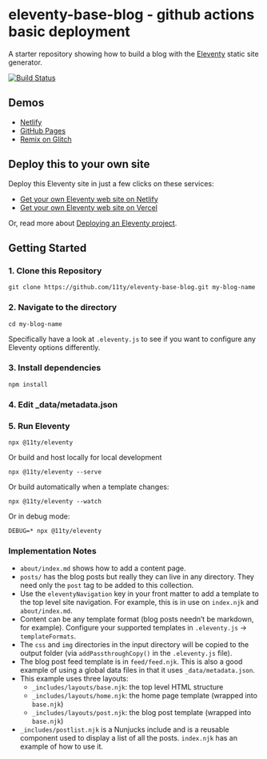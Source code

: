 # eleventy-base-blog - github actions basic deployment


A starter repository showing how to build a blog with the [Eleventy](https://github.com/11ty/eleventy) static site generator.

[![Build Status](https://travis-ci.org/11ty/eleventy-base-blog.svg?branch=master)](https://travis-ci.org/11ty/eleventy-base-blog)

## Demos

- [Netlify](https://eleventy-base-blog.netlify.com/)
- [GitHub Pages](https://11ty.github.io/eleventy-base-blog/)
- [Remix on Glitch](https://glitch.com/~11ty-eleventy-base-blog)

## Deploy this to your own site

Deploy this Eleventy site in just a few clicks on these services:

- [Get your own Eleventy web site on Netlify](https://app.netlify.com/start/deploy?repository=https://github.com/11ty/eleventy-base-blog)
- [Get your own Eleventy web site on Vercel](https://vercel.com/import/project?template=11ty%2Feleventy-base-blog)

Or, read more about [Deploying an Eleventy project](https://www.11ty.dev/docs/deployment/).

## Getting Started

### 1. Clone this Repository

```
git clone https://github.com/11ty/eleventy-base-blog.git my-blog-name
```

### 2. Navigate to the directory

```
cd my-blog-name
```

Specifically have a look at `.eleventy.js` to see if you want to configure any Eleventy options differently.

### 3. Install dependencies

```
npm install
```

### 4. Edit \_data/metadata.json

### 5. Run Eleventy

```
npx @11ty/eleventy
```

Or build and host locally for local development

```
npx @11ty/eleventy --serve
```

Or build automatically when a template changes:

```
npx @11ty/eleventy --watch
```

Or in debug mode:

```
DEBUG=* npx @11ty/eleventy
```

### Implementation Notes

- `about/index.md` shows how to add a content page.
- `posts/` has the blog posts but really they can live in any directory. They need only the `post` tag to be added to this collection.
- Use the `eleventyNavigation` key in your front matter to add a template to the top level site navigation. For example, this is in use on `index.njk` and `about/index.md`.
- Content can be any template format (blog posts needn’t be markdown, for example). Configure your supported templates in `.eleventy.js` -> `templateFormats`.
- The `css` and `img` directories in the input directory will be copied to the output folder (via `addPassthroughCopy()` in the `.eleventy.js` file).
- The blog post feed template is in `feed/feed.njk`. This is also a good example of using a global data files in that it uses `_data/metadata.json`.
- This example uses three layouts:
  - `_includes/layouts/base.njk`: the top level HTML structure
  - `_includes/layouts/home.njk`: the home page template (wrapped into `base.njk`)
  - `_includes/layouts/post.njk`: the blog post template (wrapped into `base.njk`)
- `_includes/postlist.njk` is a Nunjucks include and is a reusable component used to display a list of all the posts. `index.njk` has an example of how to use it.

